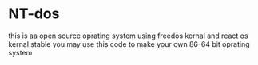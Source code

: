 # NT-dos
this is aa open source oprating system using freedos kernal and react os kernal stable
you may use this code to make your own 86-64 bit oprating system
